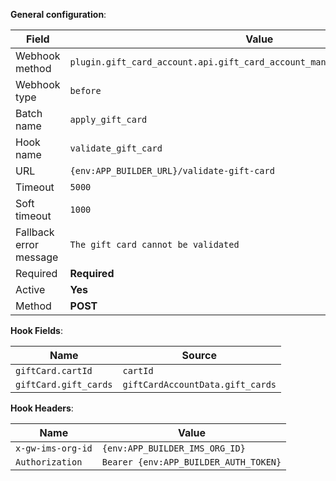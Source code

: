 **General configuration**:

Field | Value
--- | ---
Webhook method | `plugin.gift_card_account.api.gift_card_account_management.save_by_quote_id`
Webhook type | `before`
Batch name | `apply_gift_card`
Hook name | `validate_gift_card`
URL | `{env:APP_BUILDER_URL}/validate-gift-card`
Timeout | `5000`
Soft timeout | `1000`
Fallback error message | `The gift card cannot be validated`
Required | **Required**
Active | **Yes**
Method | **POST**

**Hook Fields**:

Name | Source
--- | ---
`giftCard.cartId` | `cartId`
`giftCard.gift_cards` |`giftCardAccountData.gift_cards`

**Hook Headers**:

Name | Value
--- | ---
`x-gw-ims-org-id` | `{env:APP_BUILDER_IMS_ORG_ID}`
`Authorization` | `Bearer {env:APP_BUILDER_AUTH_TOKEN}`
